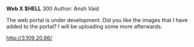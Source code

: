 **Web X $HELL**
300
Author: Ansh Vaid


The web portal is under development. Did you like the images that I have added to the portal? I will be uploading some more afterwards.

http://3.109.20.86/